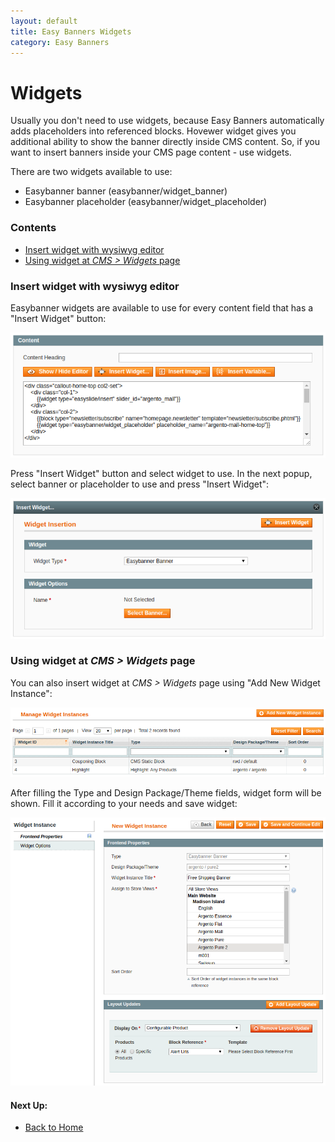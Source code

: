```yaml
---
layout: default
title: Easy Banners Widgets
category: Easy Banners
---
```


# Widgets

Usually you don't need to use widgets, because Easy Banners automatically adds
placeholders into referenced blocks. Hovewer widget gives you additional ability
to show the banner directly inside CMS content. So, if you want to insert banners
inside your CMS page content - use widgets.

There are two widgets available to use:

 -  Easybanner banner (easybanner/widget_banner)
 -  Easybanner placeholder (easybanner/widget_placeholder)

### Contents

- [Insert widget with wysiwyg editor](#insert-widget-with-wysiwyg-editor)
- [Using widget at _CMS > Widgets_ page](#using-widget-at-cms--widgets-page)

### Insert widget with wysiwyg editor

Easybanner widgets are available to use for every content field that has a
"Insert Widget" button:

![Insert Widget Button](/images/m1/easy-banners/backend/widgets/insert-widget-button.png)

Press "Insert Widget" button and select widget to use. In the next popup,
select banner or placeholder to use and press "Insert Widget":

![Banner Widget Form](/images/m1/easy-banners/backend/widgets/form-banner.png)

### Using widget at _CMS > Widgets_ page

You can also insert widget at _CMS > Widgets_ page using "Add New Widget Instance":

![Widgets Grid](/images/m1/easy-banners/backend/widgets/widget-instance-grid.png)

After filling the Type and Design Package/Theme fields, widget form will be
shown. Fill it according to your needs and save widget:

![Widgets Grid](/images/m1/easy-banners/backend/widgets/widget-instance-form.png)

#### Next Up:

 -  [Back to Home](../../)
